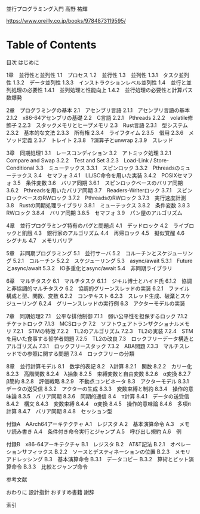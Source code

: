 並行プログラミング入門
高野 祐輝

https://www.oreilly.co.jp/books/9784873119595/

# Table of Contents
目次
はじめに

1章　並行性と並列性
    1.1　プロセス
    1.2　並行性
    1.3　並列性
        1.3.1　タスク並列性
        1.3.2　データ並列性
        1.3.3　インストラクションレベル並列性
    1.4　並行と並列処理の必要性
        1.4.1　並列処理と性能向上
        1.4.2　並行処理の必要性と計算パス数爆発

2章　プログラミングの基本
    2.1　アセンブリ言語
        2.1.1　アセンブリ言語の基本
        2.1.2　x86-64アセンブリの基礎
    2.2　C言語
        2.2.1　Pthreads
        2.2.2　volatile修飾子
        2.2.3　スタックメモリとヒープメモリ
    2.3　Rust言語
        2.3.1　型システム
        2.3.2　基本的な文法
        2.3.3　所有権
        2.3.4　ライフタイム
        2.3.5　借用
        2.3.6　メソッド定義
        2.3.7　トレイト
        2.3.8　?演算子とunwrap
        2.3.9　スレッド

3章　同期処理1
    3.1　レースコンディション
    3.2　アトミック処理
        3.2.1　Compare and Swap
        3.2.2　Test and Set
        3.2.3　Load-Link / Store-Conditional
    3.3　ミューテックス
        3.3.1　スピンロック
        3.3.2　Pthreadsのミューテックス
    3.4　セマフォ
        3.4.1　LL/SC命令を用いた実装
        3.4.2　POSIXセマフォ
    3.5　条件変数
    3.6　バリア同期
        3.6.1　スピンロックベースのバリア同期
        3.6.2　Pthreadsを用いたバリア同期
    3.7　Readers-Writerロック
        3.7.1　スピンロックベースのRWロック
        3.7.2　PthreadsのRWロック
        3.7.3　実行速度計測
    3.8　Rustの同期処理ライブラリ
        3.8.1　ミューテックス
        3.8.2　条件変数
        3.8.3　RWロック
        3.8.4　バリア同期
        3.8.5　セマフォ
    3.9　パン屋のアルゴリズム

4章　並行プログラミング特有のバグと問題点
    4.1　デッドロック
    4.2　ライブロックと飢餓
    4.3　銀行家のアルゴリズム
    4.4　再帰ロック
    4.5　擬似覚醒
    4.6　シグナル
    4.7　メモリバリア

5章　非同期プログラミング
    5.1　並行サーバ
    5.2　コルーチンとスケジューリング
        5.2.1　コルーチン
        5.2.2　スケジューリング
    5.3　async/await
        5.3.1　Futureとasync/await
        5.3.2　IO多重化とasync/await
    5.4　非同期ライブラリ

6章　マルチタスク
    6.1　マルチタスク
        6.1.1　ジキル博士とハイド氏
        6.1.2　協調と非協調的マルチタスク
    6.2　協調的グリーンスレッドの実装
        6.2.1　ファイル構成と型、関数、変数
        6.2.2　コンテキスト
        6.2.3　スレッド生成、破棄とスケジューリング
        6.2.4　グリーンスレッドの実行例
    6.3　アクターモデルの実装

7章　同期処理2
    7.1　公平な排他制御
        7.1.1　弱い公平性を担保するロック
        7.1.2　チケットロック
        7.1.3　MCSロック
    7.2　ソフトウェアトランザクショナルメモリ
        7.2.1　STMの特徴
        7.2.2　TL2のアルゴリズム
        7.2.3　TL2の実装
        7.2.4　STMを用いた食事する哲学者問題
        7.2.5　TL2の改良
    7.3　ロックフリーデータ構造とアルゴリズム
        7.3.1　ロックフリースタック
        7.3.2　ABA問題
        7.3.3　マルチスレッドでの参照に関する問題
        7.3.4　ロックフリーの分類

8章　並行計算モデル
    8.1　数学的表記
    8.2　λ計算
        8.2.1　関数
        8.2.2　カリー化
        8.2.3　高階関数
        8.2.4　λ抽象
        8.2.5　束縛変数と自由変数
        8.2.6　α変換
        8.2.7　β簡約
        8.2.8　評価戦略
        8.2.9　不動点コンビネータ
    8.3　アクターモデル
        8.3.1　データの送受信
        8.3.2　アクターの生成
        8.3.3　変数束縛と制約
        8.3.4　操作的意味論
        8.3.5　バリア同期
        8.3.6　同期的通信
    8.4　π計算
        8.4.1　データの送受信
        8.4.2　構文
        8.4.3　変数束縛
        8.4.4　α変換
        8.4.5　操作的意味論
        8.4.6　多項π計算
        8.4.7　バリア同期
        8.4.8　セッション型

付録A　AArch64アーキテクチャ
    A.1　レジスタ
    A.2　基本演算命令
    A.3　メモリ読み書き
    A.4　条件付き命令実行とジャンプ
    A.5　呼び出し規約
    A.6　例

付録B　x86-64アーキテクチャ
    B.1　レジスタ
    B.2　AT&T記法
        B.2.1　オペレーションサフィックス
        B.2.2　ソースとデスティネーションの位置
        B.2.3　メモリアドレッシング
    B.3　基本演算命令
        B.3.1　データコピー
        B.3.2　算術とビット演算命令
        B.3.3　比較とジャンプ命令

参考文献

おわりに
設計指針
おすすめ書籍
謝辞

索引

